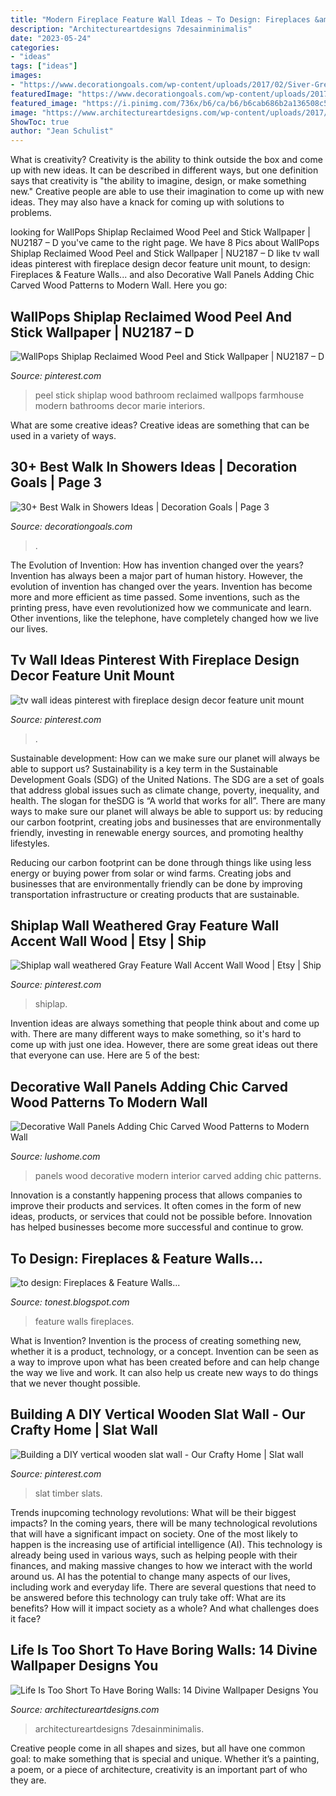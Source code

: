```yaml
---
title: "Modern Fireplace Feature Wall Ideas ~ To Design: Fireplaces &amp; Feature Walls..."
description: "Architectureartdesigns 7desainminimalis"
date: "2023-05-24"
categories:
- "ideas"
tags: ["ideas"]
images:
- "https://www.decorationgoals.com/wp-content/uploads/2017/02/Siver-Grey-Mosaic-Walk-in-Shower.jpg"
featuredImage: "https://www.decorationgoals.com/wp-content/uploads/2017/02/Siver-Grey-Mosaic-Walk-in-Shower.jpg"
featured_image: "https://i.pinimg.com/736x/b6/ca/b6/b6cab686b2a136508c50b117f1ecfc15.jpg"
image: "https://www.architectureartdesigns.com/wp-content/uploads/2017/05/3-5.jpg"
ShowToc: true
author: "Jean Schulist"
---
```



What is creativity?
Creativity is the ability to think outside the box and come up with new ideas. It can be described in different ways, but one definition says that creativity is "the ability to imagine, design, or make something new." Creative people are able to use their imagination to come up with new ideas. They may also have a knack for coming up with solutions to problems.

	

		
looking for WallPops Shiplap Reclaimed Wood Peel and Stick Wallpaper | NU2187 – D you've came to the right page. We have 8 Pics about WallPops Shiplap Reclaimed Wood Peel and Stick Wallpaper | NU2187 – D like tv wall ideas pinterest with fireplace design decor feature unit mount, to design: Fireplaces &amp; Feature Walls... and also Decorative Wall Panels Adding Chic Carved Wood Patterns to Modern Wall. Here you go:
		
    
## WallPops Shiplap Reclaimed Wood Peel And Stick Wallpaper | NU2187 – D

<img loading=lazy src="https://i.pinimg.com/736x/5f/99/13/5f991300c8b9e02e277213ccbebe8623.jpg" onerror="this.onerror=null;this.src='https://tse3.mm.bing.net/th?id=OIP.0LQsO213TFUyaQE_nGvoeQHaJ3&amp;pid=15.1';" alt="WallPops Shiplap Reclaimed Wood Peel and Stick Wallpaper | NU2187 – D">

_Source: pinterest.com_

>peel stick shiplap wood bathroom reclaimed wallpops farmhouse modern bathrooms decor marie interiors. 

	

What are some creative ideas?
Creative ideas are something that can be used in a variety of ways.

    
## 30+ Best Walk In Showers Ideas | Decoration Goals | Page 3

<img loading=lazy src="https://www.decorationgoals.com/wp-content/uploads/2017/02/Siver-Grey-Mosaic-Walk-in-Shower.jpg" onerror="this.onerror=null;this.src='https://tse2.mm.bing.net/th?id=OIP.-1PA-mN2ax_SiNfmEJzOAwHaLk&amp;pid=15.1';" alt="30+ Best Walk in Showers Ideas | Decoration Goals | Page 3">

_Source: decorationgoals.com_

>. 

	

The Evolution of Invention: How has invention changed over the years?
Invention has always been a major part of human history. However, the evolution of invention has changed over the years. Invention has become more and more efficient as time passed. Some inventions, such as the printing press, have even revolutionized how we communicate and learn. Other inventions, like the telephone, have completely changed how we live our lives.

    
## Tv Wall Ideas Pinterest With Fireplace Design Decor Feature Unit Mount

<img loading=lazy src="https://i.pinimg.com/736x/b6/ca/b6/b6cab686b2a136508c50b117f1ecfc15.jpg" onerror="this.onerror=null;this.src='https://tse2.mm.bing.net/th?id=OIP.7wAL0NxNrn2eKeSWQYrIgAHaOx&amp;pid=15.1';" alt="tv wall ideas pinterest with fireplace design decor feature unit mount">

_Source: pinterest.com_

>. 

	

Sustainable development: How can we make sure our planet will always be able to support us?
Sustainability is a key term in the Sustainable Development Goals (SDG) of the United Nations. The SDG are a set of goals that address global issues such as climate change, poverty, inequality, and health. The slogan for theSDG is “A world that works for all”.
There are many ways to make sure our planet will always be able to support us: by reducing our carbon footprint, creating jobs and businesses that are environmentally friendly, investing in renewable energy sources, and promoting healthy lifestyles.

Reducing our carbon footprint can be done through things like using less energy or buying power from solar or wind farms. Creating jobs and businesses that are environmentally friendly can be done by improving transportation infrastructure or creating products that are sustainable.

    
## Shiplap Wall Weathered Gray Feature Wall Accent Wall Wood | Etsy | Ship

<img loading=lazy src="https://i.pinimg.com/736x/45/c0/53/45c05312fc8910162da14276c3c75974.jpg" onerror="this.onerror=null;this.src='https://tse4.mm.bing.net/th?id=OIP.s--yDizwTxy2Y5KelhpBmgHaLH&amp;pid=15.1';" alt="Shiplap wall weathered Gray Feature Wall Accent Wall Wood | Etsy | Ship">

_Source: pinterest.com_

>shiplap. 

	

Invention ideas are always something that people think about and come up with. There are many different ways to make something, so it's hard to come up with just one idea. However, there are some great ideas out there that everyone can use. Here are 5 of the best: 

    
## Decorative Wall Panels Adding Chic Carved Wood Patterns To Modern Wall

<img loading=lazy src="https://www.lushome.com/wp-content/uploads/2013/08/wood-wall-panels-interior-design-trends-11.jpg" onerror="this.onerror=null;this.src='https://tse4.mm.bing.net/th?id=OIP.i4Ramo9s7aTgCDGx84xSAAHaFN&amp;pid=15.1';" alt="Decorative Wall Panels Adding Chic Carved Wood Patterns to Modern Wall">

_Source: lushome.com_

>panels wood decorative modern interior carved adding chic patterns. 

	

Innovation is a constantly happening process that allows companies to improve their products and services. It often comes in the form of new ideas, products, or services that could not be possible before. Innovation has helped businesses become more successful and continue to grow.

    
## To Design: Fireplaces &amp; Feature Walls...

<img loading=lazy src="https://2.bp.blogspot.com/-8VkUdQdQZMA/T34ECRn8nXI/AAAAAAAAAmw/HyCwfwodli0/s1600/71635450292909630_3v0z0SR2_f.jpg" onerror="this.onerror=null;this.src='https://tse1.mm.bing.net/th?id=OIP.9BguORGO-aeKDsQqZ3msgQHaJ3&amp;pid=15.1';" alt="to design: Fireplaces &amp; Feature Walls...">

_Source: tonest.blogspot.com_

>feature walls fireplaces. 

	

What is Invention?
Invention is the process of creating something new, whether it is a product, technology, or a concept. Invention can be seen as a way to improve upon what has been created before and can help change the way we live and work. It can also help us create new ways to do things that we never thought possible.

    
## Building A DIY Vertical Wooden Slat Wall - Our Crafty Home | Slat Wall

<img loading=lazy src="https://i.pinimg.com/736x/60/02/c9/6002c9213cbe89c3fd799be5f1846bc2.jpg" onerror="this.onerror=null;this.src='https://tse1.mm.bing.net/th?id=OIP.ztMixkoJrR1VMu4HBgJsTQHaJ3&amp;pid=15.1';" alt="Building a DIY vertical wooden slat wall - Our Crafty Home | Slat wall">

_Source: pinterest.com_

>slat timber slats. 

	

Trends inupcoming technology revolutions: What will be their biggest impacts?
In the coming years, there will be many technological revolutions that will have a significant impact on society. One of the most likely to happen is the increasing use of artificial intelligence (AI). This technology is already being used in various ways, such as helping people with their finances, and making massive changes to how we interact with the world around us. AI has the potential to change many aspects of our lives, including work and everyday life. There are several questions that need to be answered before this technology can truly take off: What are its benefits? How will it impact society as a whole? And what challenges does it face?

    
## Life Is Too Short To Have Boring Walls: 14 Divine Wallpaper Designs You

<img loading=lazy src="https://www.architectureartdesigns.com/wp-content/uploads/2017/05/3-5.jpg" onerror="this.onerror=null;this.src='https://tse2.mm.bing.net/th?id=OIP.ewZkcM1e0q_s0XnjrmRvjQHaFi&amp;pid=15.1';" alt="Life Is Too Short To Have Boring Walls: 14 Divine Wallpaper Designs You">

_Source: architectureartdesigns.com_

>architectureartdesigns 7desainminimalis. 

	

Creative people come in all shapes and sizes, but all have one common goal: to make something that is special and unique. Whether it’s a painting, a poem, or a piece of architecture, creativity is an important part of who they are.

